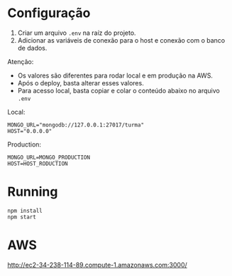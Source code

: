 # Configuração
1. Criar um arquivo `.env` na raíz do projeto.
2. Adicionar as variáveis de conexão para o host e conexão com o banco de dados.

Atenção:  
  - Os valores são diferentes para rodar local e em produção na AWS.  
  - Após o deploy, basta alterar esses valores.
  - Para acesso local, basta copiar e colar o conteúdo abaixo no arquivo `.env`  
  

Local: 
```
MONGO_URL="mongodb://127.0.0.1:27017/turma"
HOST="0.0.0.0" 

```

Production: 
```
MONGO_URL=MONGO_PRODUCTION
HOST=HOST_RODUCTION

```


# Running

```
npm install
npm start
```

# AWS 
http://ec2-34-238-114-89.compute-1.amazonaws.com:3000/
